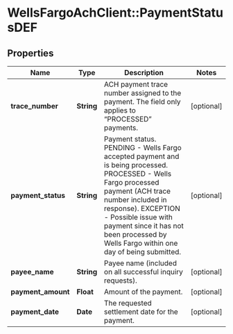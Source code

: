 # WellsFargoAchClient::PaymentStatusDEF

## Properties
Name | Type | Description | Notes
------------ | ------------- | ------------- | -------------
**trace_number** | **String** | ACH payment trace number assigned to the payment. The field only applies to “PROCESSED” payments. | [optional] 
**payment_status** | **String** | Payment status. PENDING - Wells Fargo accepted payment and is being processed. PROCESSED - Wells Fargo processed payment (ACH trace number included in response). EXCEPTION - Possible issue with payment since it has not been processed by Wells Fargo within one day of being submitted. | [optional] 
**payee_name** | **String** | Payee name (included on all successful inquiry requests). | [optional] 
**payment_amount** | **Float** | Amount of the payment. | [optional] 
**payment_date** | **Date** | The requested settlement date for the payment. | [optional] 


